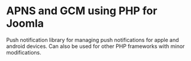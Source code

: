 # APNS and GCM using PHP for Joomla

Push notification library for managing push notifications for apple and android devices. Can also be used for other PHP frameworks with minor modifications.
